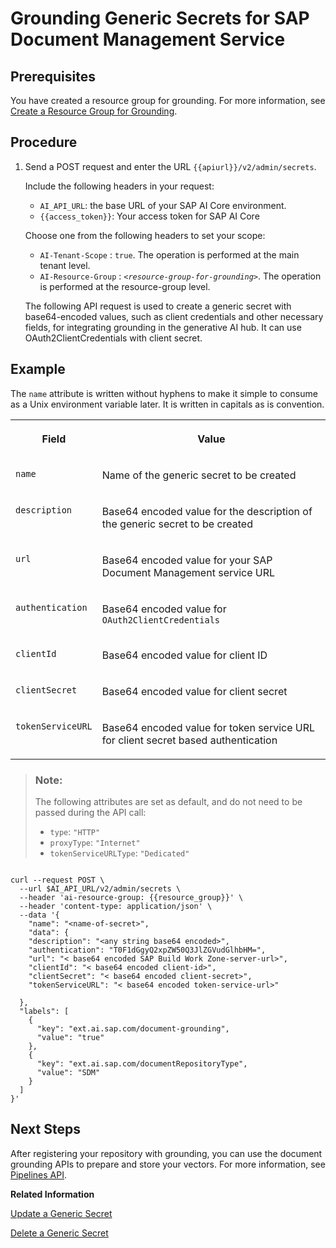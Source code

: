 <!-- loiof8919a4c43994141a5581352d94a4666 -->

# Grounding Generic Secrets for SAP Document Management Service



<a name="loiof8919a4c43994141a5581352d94a4666__section_udx_nph_fdc"/>

## Prerequisites

You have created a resource group for grounding. For more information, see [Create a Resource Group for Grounding](create-a-resource-group-for-grounding-e32efa5.md).



## Procedure

1.  Send a POST request and enter the URL `{{apiurl}}/v2/admin/secrets`.

    Include the following headers in your request:

    -   `AI_API_URL`: the base URL of your SAP AI Core environment.
    -   `{{access_token}}`: Your access token for SAP AI Core

    Choose one from the following headers to set your scope:

    -   `AI-Tenant-Scope` : `true`. The operation is performed at the main tenant level.
    -   `AI-Resource-Group` : <code><i class="varname">&lt;resource-group-for-grounding&gt;</i></code>. The operation is performed at the resource-group level.

    The following API request is used to create a generic secret with base64-encoded values, such as client credentials and other necessary fields, for integrating grounding in the generative AI hub. It can use OAuth2ClientCredentials with client secret.




<a name="loiof8919a4c43994141a5581352d94a4666__section_ytf_w5v_c2c"/>

## Example

The `name` attribute is written without hyphens to make it simple to consume as a Unix environment variable later. It is written in capitals as is convention.


<table>
<tr>
<th valign="top">

Field

</th>
<th valign="top">

Value

</th>
</tr>
<tr>
<td valign="top">

`name` 

</td>
<td valign="top">

Name of the generic secret to be created

</td>
</tr>
<tr>
<td valign="top">

`description` 

</td>
<td valign="top">

Base64 encoded value for the description of the generic secret to be created

</td>
</tr>
<tr>
<td valign="top">

`url` 

</td>
<td valign="top">

Base64 encoded value for your SAP Document Management service URL

</td>
</tr>
<tr>
<td valign="top">

`authentication` 

</td>
<td valign="top">

Base64 encoded value for `OAuth2ClientCredentials` 

</td>
</tr>
<tr>
<td valign="top">

`clientId` 

</td>
<td valign="top">

Base64 encoded value for client ID

</td>
</tr>
<tr>
<td valign="top">

`clientSecret` 

</td>
<td valign="top">

Base64 encoded value for client secret

</td>
</tr>
<tr>
<td valign="top">

`tokenServiceURL` 

</td>
<td valign="top">

Base64 encoded value for token service URL for client secret based authentication

</td>
</tr>
</table>

> ### Note:  
> The following attributes are set as default, and do not need to be passed during the API call:
> 
> -   `type`: `"HTTP"`
> -   `proxyType`: `"Internet"`
> -   `tokenServiceURLType`: `"Dedicated"`

```
 
curl --request POST \ 
  --url $AI_API_URL/v2/admin/secrets \ 
  --header 'ai-resource-group: {{resource_group}}' \ 
  --header 'content-type: application/json' \ 
  --data '{ 
    "name": "<name-of-secret>", 
    "data": { 
    "description": "<any string base64 encoded>", 
    "authentication": "T0F1dGgyQ2xpZW50Q3JlZGVudGlhbHM=", 
    "url": "< base64 encoded SAP Build Work Zone-server-url>", 
    "clientId": "< base64 encoded client-id>", 
    "clientSecret": "< base64 encoded client-secret>", 
    "tokenServiceURL": "< base64 encoded token-service-url>" 
    
  }, 
  "labels": [ 
    { 
      "key": "ext.ai.sap.com/document-grounding", 
      "value": "true" 
    }, 
    { 
      "key": "ext.ai.sap.com/documentRepositoryType", 
      "value": "SDM" 
    } 
  ] 
}'
```



<a name="loiof8919a4c43994141a5581352d94a4666__section_m4v_r1z_3gc"/>

## Next Steps

After registering your repository with grounding, you can use the document grounding APIs to prepare and store your vectors. For more information, see [Pipelines API](pipelines-api-d8cc0e3.md).

**Related Information**  


[Update a Generic Secret](update-a-generic-secret-b5d5970.md "")

[Delete a Generic Secret](delete-a-generic-secret-d5d5187.md "")

